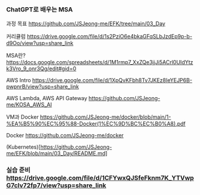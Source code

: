 ### ChatGPT로 배우는 MSA


  과정 목표
  https://github.com/JSJeong-me/EFK/tree/main/03_Day

  커리큘럼
  https://drive.google.com/file/d/1s2PziO6e4bkaGFqSLbJzdEp9p-b-d9Oo/view?usp=share_link

  MSA란?
  https://docs.google.com/spreadsheets/d/1M1rmp7_XxZQe3jjJi5ACrl0UIdYtzk3Vro_9_onr3Qg/edit#gid=0

  AWS Intro
  https://drive.google.com/file/d/1XpQvKFbh8Tv7JKEz8IeYEJP6B-pwpnrB/view?usp=share_link

  AWS Lambda, AWS API Gateway
  https://github.com/JSJeong-me/KOSA_AWS_AI

  VM과 Docker
  https://github.com/JSJeong-me/docker/blob/main/1-%EA%B5%90%EC%95%88-Docker(1%EC%9D%BC%EC%B0%A8).pdf

  Docker
  https://github.com/JSJeong-me/docker

  (Kubernetes)[https://github.com/JSJeong-me/EFK/blob/main/03_Day/README.md]


### 실습 준비   https://drive.google.com/file/d/1CFYwxQJSfeFknm7K_YTVwpG7clv72fp7/view?usp=share_link


